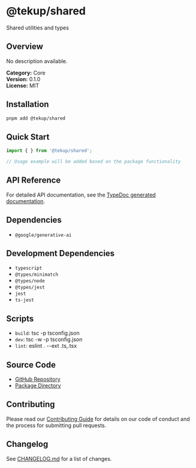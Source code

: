 # @tekup/shared

Shared utilities and types

## Overview

No description available.

**Category:** Core  
**Version:** 0.1.0  
**License:** MIT

## Installation

```bash
pnpm add @tekup/shared
```

## Quick Start

```typescript
import { } from '@tekup/shared';

// Usage example will be added based on the package functionality
```

## API Reference

For detailed API documentation, see the [TypeDoc generated documentation](/api-docs/shared).

## Dependencies

- `@google/generative-ai`

## Development Dependencies

- `typescript`
- `@types/minimatch`
- `@types/node`
- `@types/jest`
- `jest`
- `ts-jest`

## Scripts

- `build`: tsc -p tsconfig.json
- `dev`: tsc -w -p tsconfig.json
- `lint`: eslint . --ext .ts,.tsx

## Source Code

- [GitHub Repository](https://github.com/TekUp-org/tekup-org/tree/main/packages/shared)
- [Package Directory](https://github.com/TekUp-org/tekup-org/tree/main/packages/shared/src)

## Contributing

Please read our [Contributing Guide](../development/contributing.md) for details on our code of conduct and the process for submitting pull requests.

## Changelog

See [CHANGELOG.md](https://github.com/TekUp-org/tekup-org/blob/main/packages/shared/CHANGELOG.md) for a list of changes.
